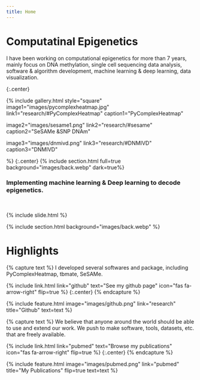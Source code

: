 ```yaml
---
title: Home
---
```


# Computatinal Epigenetics

I have been working on computational epigenetics for more than 7 years, mainly focus on DNA methylation, single cell sequencing data analysis, software & algorithm development, machine learning & deep learning, data visualization.

{:.center}

{%
  include gallery.html style="square"
  image1="images/pycomplexheatmap.jpg"
  link1="research/#PyComplexHeatmap"
  caption1="PyComplexHeatmap"

  image2="images/sesame1.png"
  link2="research/#sesame"
  caption2="SeSAMe&nbsp;&SNP&nbsp;DNAm"

  image3="images/dnmivd.png"
  link3="research/#DNMIVD"
  caption3="DNMIVD"

%}
{:.center}
{% include section.html full=true background="images/back.webp" dark=true%}
<br>
### Implementing machine learning & Deep learning to decode epigenetics.
<br>

{% include slide.html %}

{% include section.html background="images/back.webp" %}

# Highlights

{% capture text %}
I developed several softwares and package, including PyComplexHeatmap, tbmate, SeSAMe.

{%
  include link.html
  link="github"
  text="See my github page"
  icon="fas fa-arrow-right"
  flip=true
%}
{:.center}
{% endcapture %}

{%
  include feature.html
  image="images/github.png"
  link="research"
  title="Github"
  text=text
%}

{% capture text %}
We believe that anyone around the world should be able to use and extend our work. 
We push to make software, tools, datasets, etc. that are freely available.

{%
  include link.html
  link="pubmed"
  text="Browse my publications"
  icon="fas fa-arrow-right"
  flip=true
%}
{:.center}
{% endcapture %}

{%
  include feature.html
  image="images/pubmed.png"
  link="pubmed"
  title="My Publications"
  flip=true
  text=text
%}
